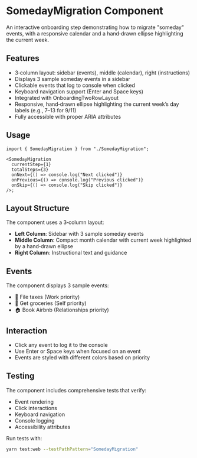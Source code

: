 # SomedayMigration Component

An interactive onboarding step demonstrating how to migrate "someday" events, with a responsive calendar and a hand‑drawn ellipse highlighting the current week.

## Features

- 3‑column layout: sidebar (events), middle (calendar), right (instructions)
- Displays 3 sample someday events in a sidebar
- Clickable events that log to console when clicked
- Keyboard navigation support (Enter and Space keys)
- Integrated with OnboardingTwoRowLayout
- Responsive, hand‑drawn ellipse highlighting the current week’s day labels (e.g., 7–13 for 9/11)
- Fully accessible with proper ARIA attributes

## Usage

```tsx
import { SomedayMigration } from "./SomedayMigration";

<SomedayMigration
  currentStep={1}
  totalSteps={3}
  onNext={() => console.log("Next clicked")}
  onPrevious={() => console.log("Previous clicked")}
  onSkip={() => console.log("Skip clicked")}
/>;
```

## Layout Structure

The component uses a 3‑column layout:

- **Left Column**: Sidebar with 3 sample someday events
- **Middle Column**: Compact month calendar with current week highlighted by a hand‑drawn ellipse
- **Right Column**: Instructional text and guidance

## Events

The component displays 3 sample events:

- 💸 File taxes (Work priority)
- 🥗 Get groceries (Self priority)
- 🏠 Book Airbnb (Relationships priority)

## Interaction

- Click any event to log it to the console
- Use Enter or Space keys when focused on an event
- Events are styled with different colors based on priority

## Testing

The component includes comprehensive tests that verify:

- Event rendering
- Click interactions
- Keyboard navigation
- Console logging
- Accessibility attributes

Run tests with:

```bash
yarn test:web --testPathPattern="SomedayMigration"
```
